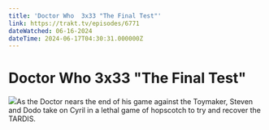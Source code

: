 ```yaml
---
title: 'Doctor Who  3x33 "The Final Test"' 
link: https://trakt.tv/episodes/6771
dateWatched: 06-16-2024
dateTime: 2024-06-17T04:30:31.000000Z
---
```

# Doctor Who  3x33 "The Final Test"

![](https://walter.trakt.tv/images/episodes/000/006/771/screenshots/thumb/4faca8001e.jpg)As the Doctor nears the end of his game against the Toymaker, Steven and Dodo take on Cyril in a lethal game of hopscotch to try and recover the TARDIS.